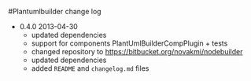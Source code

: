 #Plantumlbuilder change log

* 0.4.0 2013-04-30
    * updated dependencies
    * support for components PlantUmlBuilderCompPlugin + tests
    * changed repository to https://bitbucket.org/novakmi/nodebuilder
    * updated dependencies
    * added `README` and `changelog.md` files

